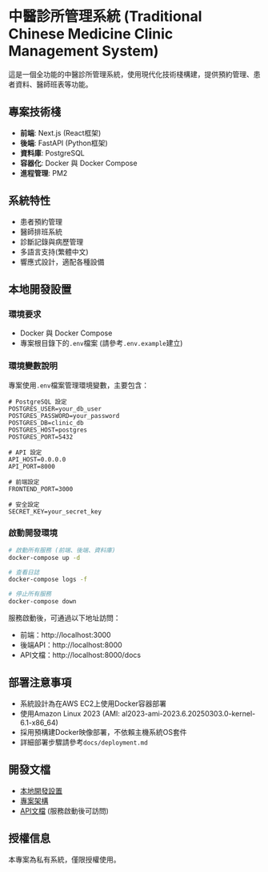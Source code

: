 # 中醫診所管理系統 (Traditional Chinese Medicine Clinic Management System)

這是一個全功能的中醫診所管理系統，使用現代化技術棧構建，提供預約管理、患者資料、醫師班表等功能。

## 專案技術棧

- **前端**: Next.js (React框架)
- **後端**: FastAPI (Python框架) 
- **資料庫**: PostgreSQL
- **容器化**: Docker 與 Docker Compose
- **進程管理**: PM2

## 系統特性

- 患者預約管理
- 醫師排班系統
- 診斷記錄與病歷管理
- 多語言支持(繁體中文)
- 響應式設計，適配各種設備

## 本地開發設置

### 環境要求

- Docker 與 Docker Compose
- 專案根目錄下的`.env`檔案 (請參考`.env.example`建立)

### 環境變數說明

專案使用`.env`檔案管理環境變數，主要包含：

```
# PostgreSQL 設定
POSTGRES_USER=your_db_user
POSTGRES_PASSWORD=your_password
POSTGRES_DB=clinic_db
POSTGRES_HOST=postgres
POSTGRES_PORT=5432

# API 設定
API_HOST=0.0.0.0
API_PORT=8000

# 前端設定
FRONTEND_PORT=3000

# 安全設定
SECRET_KEY=your_secret_key
```

### 啟動開發環境

```bash
# 啟動所有服務 (前端、後端、資料庫)
docker-compose up -d

# 查看日誌
docker-compose logs -f

# 停止所有服務
docker-compose down
```

服務啟動後，可通過以下地址訪問：
- 前端：http://localhost:3000
- 後端API：http://localhost:8000
- API文檔：http://localhost:8000/docs

## 部署注意事項

- 系統設計為在AWS EC2上使用Docker容器部署
- 使用Amazon Linux 2023 (AMI: al2023-ami-2023.6.20250303.0-kernel-6.1-x86_64)
- 採用預構建Docker映像部署，不依賴主機系統OS套件
- 詳細部署步驟請參考`docs/deployment.md`

## 開發文檔

- [本地開發設置](docs/setup_local_dev.md)
- [專案架構](docs/structure.md)
- [API文檔](http://localhost:8000/docs) (服務啟動後可訪問)

## 授權信息

本專案為私有系統，僅限授權使用。 